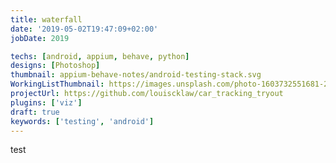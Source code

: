```yaml
---
title: waterfall
date: '2019-05-02T19:47:09+02:00'
jobDate: 2019

techs: [android, appium, behave, python]
designs: [Photoshop]
thumbnail: appium-behave-notes/android-testing-stack.svg
WorkingListThumbnail: https://images.unsplash.com/photo-1603732551681-2e91159b9dc2?ixlib=rb-4.0.3&ixid=MnwxMjA3fDB8MHxwaG90by1wYWdlfHx8fGVufDB8fHx8
projectUrl: https://github.com/louiscklaw/car_tracking_tryout
plugins: ['viz']
draft: true
keywords: ['testing', 'android']
---
```


test
